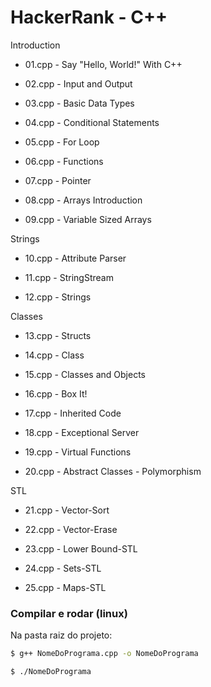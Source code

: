 # HackerRank - C++

Introduction

- 01.cpp - Say "Hello, World!" With C++

- 02.cpp - Input and Output

- 03.cpp - Basic Data Types

- 04.cpp - Conditional Statements

- 05.cpp - For Loop

- 06.cpp - Functions

- 07.cpp - Pointer

- 08.cpp - Arrays Introduction

- 09.cpp - Variable Sized Arrays

Strings

- 10.cpp - Attribute Parser

- 11.cpp - StringStream

- 12.cpp - Strings

Classes

- 13.cpp - Structs

- 14.cpp - Class

- 15.cpp - Classes and Objects

- 16.cpp - Box It!

- 17.cpp - Inherited Code

- 18.cpp - Exceptional Server

- 19.cpp - Virtual Functions

- 20.cpp - Abstract Classes - Polymorphism

STL

- 21.cpp - Vector-Sort

- 22.cpp - Vector-Erase

- 23.cpp - Lower Bound-STL

- 24.cpp - Sets-STL

- 25.cpp - Maps-STL

### Compilar e rodar (linux)

Na pasta raiz do projeto:

```bash
$ g++ NomeDoPrograma.cpp -o NomeDoPrograma

$ ./NomeDoPrograma
```